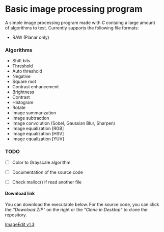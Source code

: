 # Basic image processing program

A simple image processing program made with *C* containg a large amount of algorithms to test.
Currently supports the following file formats:

- RAW (Planar only)


### Algorithms

- Shift bits
- Threshold
- Auto threshold
- Negative
- Square root
- Contrast enhancement
- Brightness
- Contrast
- Histogram
- Rotate
- Image summarization
- Image subtraction
- Image convolution (Sobel, Gaussian Blur, Sharpen)
- Image equalization [RGB]
- Image equalization [HSV]
- Image equalization [YUV]


### TODO

- [ ] Color to Grayscale algorithm
- [ ] Documentation of the source code
- [ ] Check malloc() if read another file


#### Download link

You can download the executable below. For the source code, you can click the *"Download ZIP"* on the right or the *"Clone in Desktop"* to clone the repository.

[ImageEdit v1.3](https://github.com/nlabiris/image_edit/blob/master/Release/image_edit_v1.3.rar?raw=true)